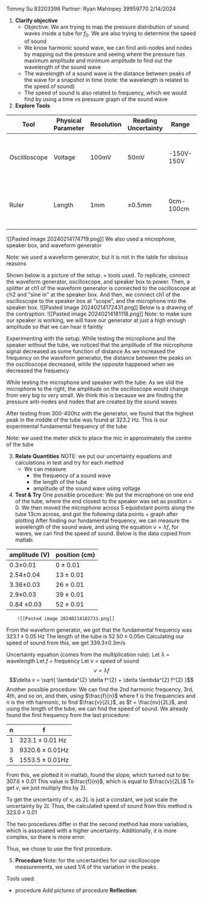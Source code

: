 Tommy Su 83203398
Partner: Ryan Mahinpey 39959770
2/14/2024

1. **Clarify objective**
	- Objective: We are trying to map the pressure distribution of sound waves inside a tube for $f_{0}$. We are also trying to determine the speed of sound
	- We know harmonic sound wave, we can find anti-nodes and nodes by mapping out the pressure and seeing where the pressure has maximum amplitude and minimum amplitude to find out the wavelength of the sound wave
	- The wavelength of a sound wave is the distance between peaks of the wave for a snapshot in time (note: the wavelength is related to the speed of sound)
	- The speed of sound is also related to frequency, which we would find by using a time vs pressure graph of the sound wave
2. **Explore Tools**

| Tool | Physical Parameter | Resolution | Reading Uncertainty | Range | Usage |
| ---- | ---- | ---- | ---- | ---- | ---- |
| Osciilloscope | Voltage | 100mV | 50mV | -150V-150V | To measure the voltage in a circuit |
| Ruler | Length | 1mm | $\pm 0.5mm$ | 0cm-100cm | To measure length for a long object |
![[Pasted image 20240214174719.png]]
We also used a microphone, speaker box, and waveform generator

Note: we used a waveform generator, but it is not in the table for obvious reasons

Shown below is a picture of the setup. + tools used. To replicate, connect the waveform generator, oscilloscope, and speaker box to power. Then, a splitter at ch1 of the waveform generator is connected to the oscilloscope at ch2  and "sine in" at the speaker box. And then,
we connect ch1 of the oscilloscope to the speaker box at "scope", and the microphone into the speaker box.
![[Pasted image 20240214172431.png]]
Below is a drawing of the contraption:
![[Pasted image 20240214181118.png]]
Note: to make sure our speaker is working, we will have our generator at just a high enough amplitude so that we can hear it faintly

Experimenting with the setup:
While testing the microphone and the speaker without the tube, we noticed that the amplitude of the microphone signal decreased as some function of distance
As we increased the frequency on the waveform generator, the distance between the peaks on the oscilloscope decreased, while the opposite happened when we decreased the frequency

While testing the microphone and speaker with the tube:
As we slid the microphone to the right, the amplitude on the oscilloscope would change from very big to very small. We think this is because we are finding the pressure anti-nodes and nodes that are created by the sound waves

After testing from 300-400hz with the generator, we found that the highest peak in the middle of the tube was found at 323.2 Hz. This is our experimental fundamental frequency of the tube

Note: we used the meter stick to place the mic in approximately the centre of the tube

3. **Relate Quantities**
	NOTE: we put our uncertainty equations and calculations in test and try for each method
	- We can measure
		- the frequency of a sound wave
		- the length of the tube
		- amplitude of the sound wave using voltage
4. **Test & Try**
	One possible procedure:
		We put the microphone on one end of the tube, where the end closest to the speaker was set as position = 0. We then moved the microphone across 5 equidistant points along the tube 13cm across, and got the following data points + graph after plotting
		After finding our fundamental frequency, we can measure the wavelength of the sound wave, and using the equation $v = \lambda f$, for waves, we can find the speed of sound.
Below is the data copied from matlab:

| amplitude (V) | position (cm) |
| ---- | ---- |
| 0.3$\pm 0.01$ | $0\pm 0.01$ |
| 2.54$\pm 0.04$ | $13\pm 0.01$ |
| 3.36$\pm 0.03$ | $26\pm 0.01$ |
| 2.9$\pm 0.03$ | $39\pm 0.01$ |
| 0.84 $\pm 0.03$ | $52\pm 0.01$ |
		![[Pasted image 20240214182733.png]]
From the waveform generator, we got that the fundamental frequency was $323.1\pm 0.05$ Hz
The length of the tube is $52.50\pm 0.05m$ 
Calculating our speed of sound from this, we get 339.3$\pm 0.3$m/s

Uncertainty equation (comes from the multiplication rule): 
Let $\lambda$ = wavelength
Let $f$ = frequency
Let $v$ = speed of sound
$$v = \lambda f$$
$$\delta v = \sqrt{ \lambda^{2} \delta f^{2} + \delta \lambda^{2} f^{2} }$$
Another possible procedure:
		We can find the 2nd harmonic frequency, 3rd, 4th, and so on, and then, using $\frac{f}{n}$ where f is the frequencies and n is the nth harmonic, to find $\frac{v}{2L}$, as $f = \frac{nv}{2L}$, and using the length of the tube, we can find the speed of sound.
We already found the first frequency from the last procedure:

| n | f |
| ---- | ---- |
| 1 | $323.1\pm 0.01$ $\text{Hz}$ |
| 3 | $9320.6\pm 0.01 \text{Hz}$ |
| 5 | $1553.5\pm 0.01\text{Hz}$ |
From this, we plotted it in matlab, found the slope, which turned out to be:
$307.6\pm 0.01$
This value is $\frac{f}{n}$, which is equal to $\frac{v}{2L}$
To get $v$, we just multiply this by $2L$

To get the uncertainty of $v$, as $2L$ is just a constant, we just scale the uncertainty by $2L$
Thus, the calculated speed of sound from this method is
$323.0\pm 0.01$


The two procedures differ in that the second method has more variables, which is associated with a higher uncertainty. Additionally, it is more complex, so there is more error.

Thus, we chose to use the first procedure.


5. **Procedure**
Note: for the uncertainties for our oscilloscope measurements, we used 1/4 of the variation in the peaks.

Tools used:
- procedure
Add pictures of procedure
	**Reflection**:
		